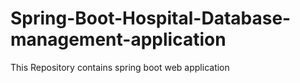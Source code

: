 # Spring-Boot-Hospital-Database-management-application
This Repository contains spring boot web application
